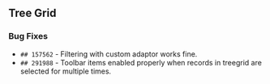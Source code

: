 ##  Tree Grid

###    Bug Fixes

- `## 157562` - Filtering with custom adaptor works fine.
- `## 291988` - Toolbar items enabled properly when records in treegrid are selected for multiple times.
